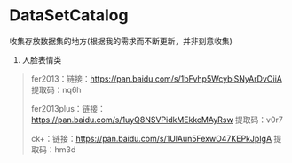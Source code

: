 # DataSetCatalog
收集存放数据集的地方(根据我的需求而不断更新，并非刻意收集)

1. 人脸表情类
> fer2013：链接：https://pan.baidu.com/s/1bFvhp5WcybiSNyArDvOiiA  提取码：nq6h 
> 
> fer2013plus：链接：https://pan.baidu.com/s/1uyQ8NSVPidkMEkkcMAyRsw  提取码：v0r7 
>
> ck+：链接：https://pan.baidu.com/s/1UlAun5FexwO47KEPkJpIgA  提取码：hm3d 
